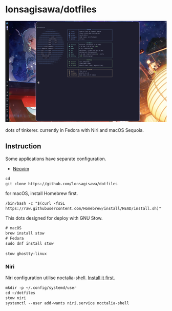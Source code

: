 # lonsagisawa/dotfiles

<img width="1680" alt="Screenshot 2022-07-19 22 16 38" src="https://github.com/lonsagisawa/dotfiles/raw/master/Screenshot_2025-09-27_19-57-55.png">

dots of tinkerer. currently in Fedora with Niri and macOS Sequoia.

## Instruction

Some applications have separate configuration.

- [Neovim](https://github.com/lonsagisawa/neovim)

```shell
cd
git clone https://github.com/lonsagisawa/dotfiles
```

for macOS, install Homebrew first.

```shell
/bin/bash -c "$(curl -fsSL https://raw.githubusercontent.com/Homebrew/install/HEAD/install.sh)"
```

This dots designed for deploy with GNU Stow.

```shell
# macOS
brew install stow
# Fedora
sudo dnf install stow

stow ghostty-linux
```

### Niri

Niri configuration utilise noctalia-shell. [Install it first](https://docs.noctalia.dev/).

```shell
mkdir -p ~/.config/systemd/user
cd ~/dotfiles
stow niri
systemctl --user add-wants niri.service noctalia-shell
```
